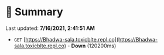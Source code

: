# 📖 Summary
Last updated: **7/16/2021, 2:41:51 AM**

- `GET` [https://Bhadwa-sala.toxicblte.repl.co](https://Bhadwa-sala.toxicblte.repl.co) - **Down** (120200ms)

